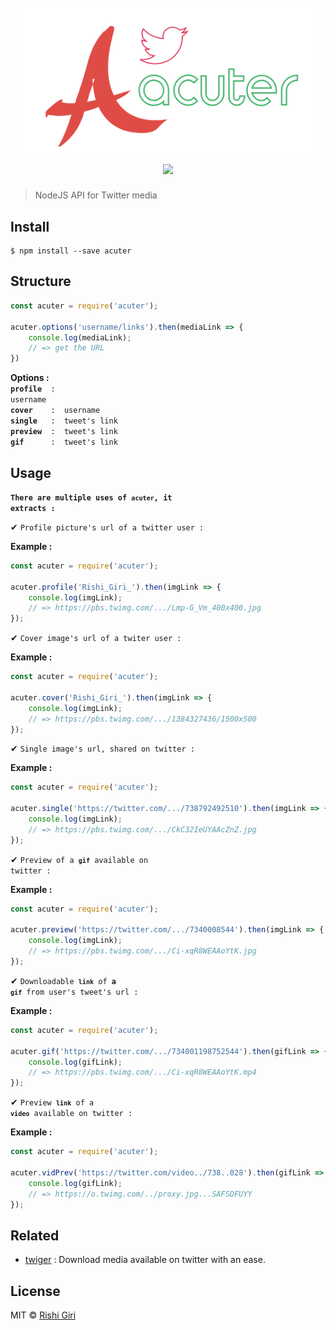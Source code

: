 <h1 align="center">
	<br>
	<img width="460" src="https://raw.githubusercontent.com/rishigiridotcom/rishigiri.com/gh-pages/github/4.png" alt="acuter">
	<br>
	<img src="https://travis-ci.org/CodeDotJS/acuter.svg?branch=master">
</h1>

> NodeJS API for Twitter media

## Install

```
$ npm install --save acuter
```

## Structure

```js
const acuter = require('acuter');

acuter.options('username/links').then(mediaLink => {
	console.log(mediaLink);
	// => get the URL
})
```
__Options :__ <br><code>__profile__ &nbsp;:&nbsp; username</code> <br> <code>__cover__ &nbsp;&nbsp;&nbsp;:&nbsp; username</code> <br> <code>__single__ &nbsp;&nbsp;:&nbsp; tweet's link</code> <br> <code>__preview__ &nbsp;:&nbsp; tweet's link</code> <br> <code>__gif__ &nbsp;&nbsp;&nbsp;&nbsp;&nbsp;:&nbsp; tweet's link</code>

## Usage

<code>__There are multiple uses of ```acuter```, it extracts :__</code>

✔ <code>Profile picture's url of a twitter user : </code>

__Example :__

```js
const acuter = require('acuter');

acuter.profile('Rishi_Giri_').then(imgLink => {
	console.log(imgLink);
	// => https://pbs.twimg.com/.../Lmp-G_Vm_400x400.jpg
});
```

✔ <code>Cover image's url of a twiter user : </code>

__Example :__

```js
const acuter = require('acuter');

acuter.cover('Rishi_Giri_').then(imgLink => {
	console.log(imgLink);
	// => https://pbs.twimg.com/.../1384327436/1500x500
});
```

✔ <code>Single image's url, shared on twitter : </code>

__Example :__

```js
const acuter = require('acuter');

acuter.single('https://twitter.com/.../738792492510').then(imgLink => {
	console.log(imgLink);
	// => https://pbs.twimg.com/.../CkC32IeUYAAcZnZ.jpg
});
```

✔ <code>Preview of a __```gif```__ available on twitter : </code>

__Example :__

```js
const acuter = require('acuter');

acuter.preview('https://twitter.com/.../7340008544').then(imgLink => {
	console.log(imgLink);
	// => https://pbs.twimg.com/.../Ci-xqR8WEAAoYtK.jpg
});
```

✔ <code>Downloadable __```link```__ of __a ```gif```__ from user's tweet's url : </code>

__Example :__

```js
const acuter = require('acuter');

acuter.gif('https://twitter.com/.../734001198752544').then(gifLink => {
	console.log(gifLink);
	// => https://pbs.twimg.com/.../Ci-xqR8WEAAoYtK.mp4
});
```

✔ <code>Preview __```link```__ of a __```video```__ available on twitter : </code>

__Example :__

```js
const acuter = require('acuter');

acuter.vidPrev('https://twitter.com/video../738..028').then(gifLink => {
	console.log(gifLink);
	// => https://o.twimg.com/../proxy.jpg...SAFSDFUYY
});
```

## Related

- [twiger](https://github.com/CodeDotJS/twiger) : Download media available on twitter with an ease.

## License

MIT &copy; [Rishi Giri](http://rishigiri.com)